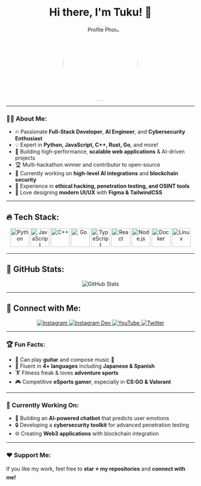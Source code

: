 <h1 align="center">Hi there, I'm Tuku! 🚀</h1>

<p align="center">
  <img src="https://raw.githubusercontent.com/mrshadowexe/exe/main/myphoto.jpg" width="200" style="border-radius: 50%" alt="Profile Photo">
</p>

---

### 👨‍💻 About Me:
- 🔥 Passionate **Full-Stack Developer**, **AI Engineer**, and **Cybersecurity Enthusiast**  
- 💡 Expert in **Python, JavaScript, C++, Rust, Go**, and more!  
- 🎯 Building high-performance, **scalable web applications** & AI-driven projects  
- 🏆 Multi-hackathon winner and contributor to open-source  
- 📡 Currently working on **high-level AI integrations** and **blockchain security**  
- 🚀 Experience in **ethical hacking, penetration testing, and OSINT tools**  
- 🎨 Love designing **modern UI/UX** with **Figma & TailwindCSS**  

---

## 🔥 **Tech Stack:**  

<p align="center">
  <img src="https://cdn.jsdelivr.net/gh/devicons/devicon/icons/python/python-original.svg" width="50" alt="Python">
  <img src="https://cdn.jsdelivr.net/gh/devicons/devicon/icons/javascript/javascript-original.svg" width="50" alt="JavaScript">
  <img src="https://cdn.jsdelivr.net/gh/devicons/devicon/icons/cplusplus/cplusplus-original.svg" width="50" alt="C++">
  <img src="https://cdn.jsdelivr.net/gh/devicons/devicon/icons/go/go-original.svg" width="50" alt="Go">
  <img src="https://cdn.jsdelivr.net/gh/devicons/devicon/icons/typescript/typescript-original.svg" width="50" alt="TypeScript">
  <img src="https://cdn.jsdelivr.net/gh/devicons/devicon/icons/react/react-original.svg" width="50" alt="React">
  <img src="https://cdn.jsdelivr.net/gh/devicons/devicon/icons/nodejs/nodejs-original.svg" width="50" alt="Node.js">
  <img src="https://cdn.jsdelivr.net/gh/devicons/devicon/icons/docker/docker-original.svg" width="50" alt="Docker">
  <img src="https://cdn.jsdelivr.net/gh/devicons/devicon/icons/linux/linux-original.svg" width="50" alt="Linux">
</p>

---

## 🌟 **GitHub Stats:**  

<p align="center">
  <img src="https://github-readme-stats.vercel.app/api?username=mrshadowexe&show_icons=true&theme=tokyonight" alt="GitHub Stats">
</p>

---

## 📢 **Connect with Me:**  

<p align="center">
  <a href="https://instagram.com/tuku.exe" target="_blank">
    <img src="https://img.shields.io/badge/Instagram-%23E4405F.svg?style=for-the-badge&logo=instagram&logoColor=white" alt="Instagram">
  </a>
  <a href="https://instagram.com/dev.tuku" target="_blank">
    <img src="https://img.shields.io/badge/Instagram-%23E4405F.svg?style=for-the-badge&logo=instagram&logoColor=white" alt="Instagram Dev">
  </a>
  <a href="https://youtube.com/@tukuexe" target="_blank">
    <img src="https://img.shields.io/badge/YouTube-%23FF0000.svg?style=for-the-badge&logo=youtube&logoColor=white" alt="YouTube">
  </a>
  <a href="https://x.com/tukuexe" target="_blank">
    <img src="https://img.shields.io/badge/Twitter-%231DA1F2.svg?style=for-the-badge&logo=twitter&logoColor=white" alt="Twitter">
  </a>
</p>

---

### 🏆 **Fun Facts:**  
- 🎸 Can play **guitar** and compose music 🎵  
- 🧠 Fluent in **4+ languages** including **Japanese & Spanish**  
- 🏋️ Fitness freak & loves **adventure sports**  
- 🎮 Competitive **eSports gamer**, especially in **CS:GO & Valorant**  

---

### 🎯 **Currently Working On:**  
- 🚀 Building an **AI-powered chatbot** that predicts user emotions  
- 🔒 Developing a **cybersecurity toolkit** for advanced penetration testing  
- 🌐 Creating **Web3 applications** with blockchain integration  

---

### ❤️ **Support Me:**  
If you like my work, feel free to **star ⭐ my repositories** and **connect with me!**

